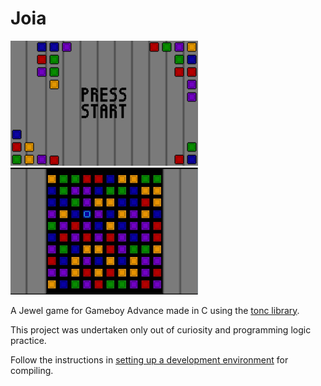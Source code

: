 # Joia

<img src="/graphics/start.png" width=300px>
<img src="/repo/print1.jpg" width=300px>
<br>

A Jewel game for Gameboy Advance made in C using the [tonc library](https://github.com/gbadev-org/libtonc).

This project was undertaken only out of curiosity and programming logic practice.

Follow the instructions in [setting up a development environment](https://gbadev.net/tonc/setup.html) for compiling.
